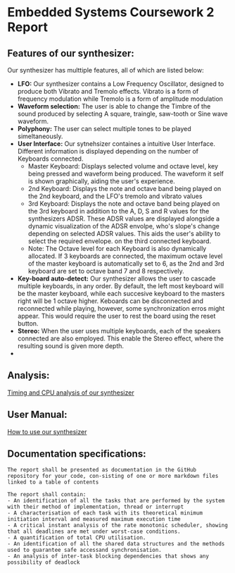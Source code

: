 # Embedded Systems Coursework 2 Report

## Features of our synthesizer:

Our synthesizer has multtiple features, all of which are listed below:

- **LFO:** Our synthesizer contains a Low Frequency Oscillator, designed to produce both Vibrato and Tremolo effects. Vibrato is a form of frequency modulation while Tremolo is a form of amplitude modulation
- **Waveform selection:** The user is able to change the Timbre of the sound produced by selecting A square, traingle, saw-tooth or Sine wave waveform.
- **Polyphony:** The user can select multiple tones to be played simeltaneously. 
- **User Interface:** Our sytnehsizer containes a intuitive User Interface. Different information is displayed depending on the number of Keyboards connected. 
    - Master Keyboard: Displays selected volume and octave level, key being pressed and waveform being produced. The waveform it self is shown graphically, aiding the user's experience.
    - 2nd Keyboard: Displays the note and octave band being played on the 2nd keyboard, and the LFO's tremolo and vibrato values 
    - 3rd Keyboard: Displays  the note and octave band being played on the 3rd keyboard in addition to the A, D, S and R values for the synthesizers ADSR. These ADSR values are displayed alongside a dynamic visualization of the ADSR envolpe, who's slope's change depending on selected ADSR values. This aids the user's ability to select the required envelope.  on the third connected keyboard. 
    - Note: The Octave level for each Keyboard is also dynamically allocated. If 3 keyboards are connected, the maximum octave level of the master keyboard is automatically set to 6, as the 2nd and 3rd keyboard are set to octave band 7 and 8 respectively. 
- **Key-board auto-detect:** Our synthesizer allows the user to cascade multiple keyboards, in any order. By default, the left most keyboard will be the master keyboard, while each succesive keyboard to the masters right will be 1 octave higher. Keboards can be disconnected and reconnected while playing, however, some synchronization erros might appear. This would require the user to rest the board using the reset button. 
- **Stereo:** When the user uses multiple keyboards, each of the speakers connected are also employed. This enable the Stereo effect, where the resulting sound is given more depth. 
- 

## Analysis:
[Timing and CPU analysis of our synthesizer](doc/CPUanalysisandtiming.md)




## User Manual:
[How to use our synthesizer](doc/howtouse.md)



## Documentation specifications: 

    The report shall be presented as documentation in the GitHub repository for your code, con-sisting of one or more markdown files linked to a table of contents
    
    The report shall contain: 
    - An identification of all the tasks that are performed by the system with their method of implementation, thread or interrupt
    - A characterisation of each task with its theoretical minimum initiation interval and measured maximum execution time
    - A critical instant analysis of the rate monotonic scheduler, showing that all deadlines are met under worst-case conditions. 
    - A quantification of total CPU utilisation. 
    - An identification of all the shared data structures and the methods used to guarantee safe accessand synchronisation.
    - An analysis of inter-task blocking dependencies that shows any possibility of deadlock


```sh

```
  
